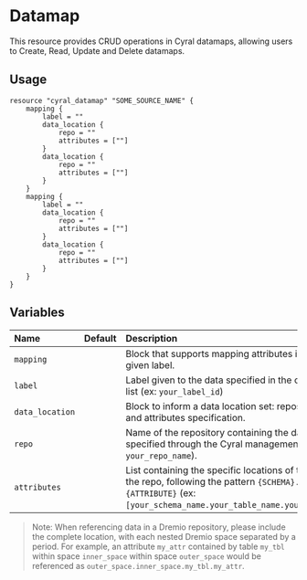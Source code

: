 # Datamap

This resource provides CRUD operations in Cyral datamaps, allowing users to Create, Read, Update and Delete datamaps.

## Usage

```hcl
resource "cyral_datamap" "SOME_SOURCE_NAME" {
    mapping {
        label = ""
        data_location {
            repo = ""
            attributes = [""]
        }
        data_location {
            repo = ""
            attributes = [""]
        }
    }
    mapping {
        label = ""
        data_location {
            repo = ""
            attributes = [""]
        }
        data_location {
            repo = ""
            attributes = [""]
        }
    }
}
```

## Variables

|  Name           |  Default  |  Description                                                                         | Required |
|:----------------|:---------:|:-------------------------------------------------------------------------------------|:--------:|
| `mapping`       |           | Block that supports mapping attributes in repos to a given label.                    | Yes      |
| `label`         |           | Label given to the data specified in the corresponding list (ex: `your_label_id`)    | Yes      |
| `data_location` |           | Block to inform a data location set: repository name and attributes specification.   | Yes      |
| `repo`          |           | Name of the repository containing the data as specified through the Cyral management console (ex: `your_repo_name`). | Yes      |
| `attributes`    |           | List containing the specific locations of the data within the repo, following the pattern `{SCHEMA}.{TABLE}.{ATTRIBUTE}` (ex: `[your_schema_name.your_table_name.your_attr_name]`). | Yes      |


> Note: When referencing data in a Dremio repository, please include the complete location, with each nested Dremio space separated by a period. For example, an attribute `my_attr` contained by table `my_tbl` within space `inner_space` within space `outer_space` would be referenced as `outer_space.inner_space.my_tbl.my_attr`.


